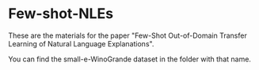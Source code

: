 # Few-shot-NLEs
These are the materials for the paper "Few-Shot Out-of-Domain Transfer Learning of Natural Language Explanations".

You can find the small-e-WinoGrande dataset in the folder with that name.

